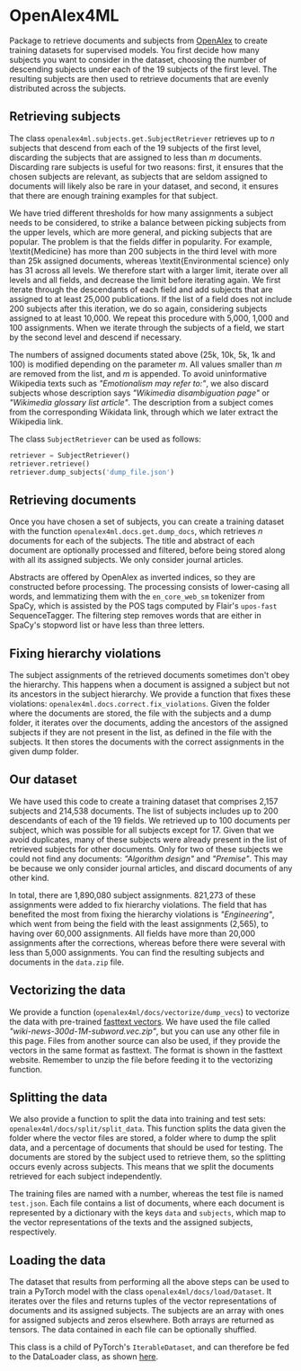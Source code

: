 # OpenAlex4ML

Package to retrieve documents and subjects from [OpenAlex](https://openalex.org/) to create training datasets for supervised models. You first decide how many subjects you want to consider in the dataset, choosing the number of descending subjects under each of the 19 subjects of the first level. The resulting subjects are then used to retrieve documents that are evenly distributed across the subjects.

## Retrieving subjects

The class `openalex4ml.subjects.get.SubjectRetriever` retrieves up to _n_ subjects that descend from each of the 19 subjects of the first level, discarding the subjects that are assigned to less than _m_ documents. Discarding rare subjects is useful for two reasons: first, it ensures that the chosen subjects are relevant, as subjects that are seldom assigned to documents will likely also be rare in your dataset, and second, it ensures that there are enough training examples for that subject.

We have tried different thresholds for how many assignments a subject needs to be considered, to strike a balance between picking subjects from the upper levels, which are more general, and picking subjects that are popular. The problem is that the fields differ in popularity. For example, \textit{Medicine} has more than 200 subjects in the third level with more than 25k assigned documents, whereas \textit{Environmental science} only has 31 across all levels. We therefore start with a larger limit, iterate over all levels and all fields, and decrease the limit before iterating again. We first iterate through the descendants of each field and add subjects that are assigned to at least 25,000 publications. If the list of a field does not include 200 subjects after this iteration, we do so again, considering subjects assigned to at least 10,000. We repeat this procedure with 5,000, 1,000 and 100 assignments. When we iterate through the subjects of a field, we start by the second level and descend if necessary.

The numbers of assigned documents stated above (25k, 10k, 5k, 1k and 100) is modified depending on the parameter _m_. All values smaller than _m_ are removed from the list, and _m_ is appended. To avoid uninformative Wikipedia texts such as _"Emotionalism may refer to:"_, we also discard subjects whose description says _"Wikimedia disambiguation page"_ or _"Wikimedia glossary list article"_. The description from a subject comes from the corresponding Wikidata link, through which we later extract the Wikipedia link.

The class `SubjectRetriever` can be used as follows:

```python
retriever = SubjectRetriever()
retriever.retrieve()
retriever.dump_subjects('dump_file.json')
```

## Retrieving documents

Once you have chosen a set of subjects, you can create a training dataset with the function `openalex4ml.docs.get.dump_docs`, which retrieves _n_ documents for each of the subjects. The title and abstract of each document are optionally processed and filtered, before being stored along with all its assigned subjects. We only consider journal articles.

Abstracts are offered by OpenAlex as inverted indices, so they are constructed before processing. The processing consists of lower-casing all words, and lemmatizing them with the `en_core_web_sm` tokenizer from SpaCy, which is assisted by the POS tags computed by Flair's `upos-fast` SequenceTagger. The filtering step removes words that are either in SpaCy's stopword list or have less than three letters.


## Fixing hierarchy violations

The subject assignments of the retrieved documents sometimes don't obey the hierarchy. This happens when a document is assigned a subject but not its ancestors in the subject hierarchy. We provide a function that fixes these violations: `openalex4ml.docs.correct.fix_violations`. Given the folder where the documents are stored, the file with the subjects and a dump folder, it iterates over the documents, adding the ancestors of the assigned subjects if they are not present in the list, as defined in the file with the subjects. It then stores the documents with the correct assignments in the given dump folder.

## Our dataset

We have used this code to create a training dataset that comprises 2,157 subjects and 214,538 documents. The list of subjects includes up to 200 descendants of each of the 19 fields. We retrieved up to 100 documents per subject, which was possible for all subjects except for 17. Given that we avoid duplicates, many of these subjects were already present in the list of retrieved subjects for other documents. Only for two of these subjects we could not find any documents: _"Algorithm design"_ and _"Premise"_. This may be because we only consider journal articles, and discard documents of any other kind.

In total, there are 1,890,080 subject assignments. 821,273 of these assignments were added to fix hierarchy violations. The field that has benefited the most from fixing the hierarchy violations is _"Engineering"_, which went from being the field with the least assignments (2,565), to having over 60,000 assignments. All fields have more than 20,000 assignments after the corrections, whereas before there were several with less than 5,000 assignments. You can find the resulting subjects and documents in the `data.zip` file.

## Vectorizing the data

We provide a function (`openalex4ml/docs/vectorize/dump_vecs`) to vectorize the data with pre-trained [fasttext vectors](https://fasttext.cc/docs/en/english-vectors.html). We have used the file called _"wiki-news-300d-1M-subword.vec.zip"_, but you can use any other file in this page. Files from another source can also be used, if they provide the vectors in the same format as fasttext. The format is shown in the fasttext website. Remember to unzip the file before feeding it to the vectorizing function.

## Splitting the data

We also provide a function to split the data into training and test sets: `openalex4ml/docs/split/split_data`. This function splits the data given the folder where the vector files are stored, a folder where to dump the split data, and a percentage of documents that should be used for testing. The documents are stored by the subject used to retrieve them, so the splitting occurs evenly across subjects. This means that we split the documents retrieved for each subject independently.

The training files are named with a number, whereas the test file is named `test.json`. Each file contains a list of documents, where each document is represented by a dictionary with the keys `data` and `subjects`, which map to the vector representations of the texts and the assigned subjects, respectively.

## Loading the data

The dataset that results from performing all the above steps can be used to train a PyTorch model with the class `openalex4ml/docs/load/Dataset`. It iterates over the files and returns tuples of the vector representations of documents and its assigned subjects. The subjects are an array with ones for assigned subjects and zeros elsewhere. Both arrays are returned as tensors. The data contained in each file can be optionally shuffled.

This class is a child of PyTorch's `IterableDataset`, and can therefore be fed to the DataLoader class, as shown [here](https://pytorch.org/docs/stable/data.html).
